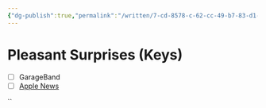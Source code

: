 ```yaml
---
{"dg-publish":true,"permalink":"/written/7-cd-8578-c-62-cc-49-b7-83-d1-317-dbaa-087-fd/","dgHomeLink":true,"dgPassFrontmatter":false}
---
```


# Pleasant Surprises (Keys)

- [ ] GarageBand
- [ ] [Apple News](drafts5://open?uuid=65E71ABA-8739-4ACF-999D-20B799F728D6)

``